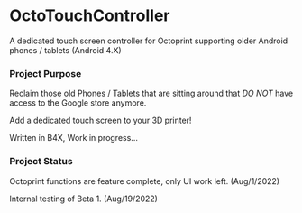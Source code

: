 # OctoTouchController
A dedicated touch screen controller for Octoprint supporting older Android phones / tablets (Android 4.X) 

### Project Purpose
Reclaim those old Phones / Tablets that are sitting around that *DO NOT* have access to the Google store anymore.

Add a dedicated touch screen to your 3D printer!

Written in B4X, Work in progress... 

### Project Status
Octoprint functions are feature complete, only UI work left. (Aug/1/2022)

Internal testing of Beta 1. (Aug/19/2022)
